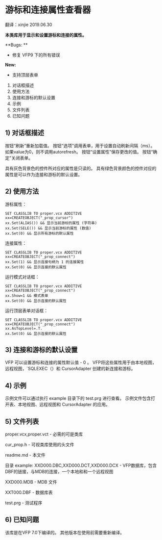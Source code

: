 # 游标和连接属性查看器

翻译：xinjie    2019.06.30

**本类库用于显示和设置游标和连接的属性。**

**Bugs: **
- 修复 VFP9 下的所有错误

**New:**
- 支持顶层表单

1) 对话框描述
2) 使用方法
3) 连接和游标的默认设置
4) 示例
5) 文件列表
6) 已知问题

## 1) 对话框描述
按钮“刷新”重新加载值。
按钮“选项”调用表单，用于设置自动刷新间隔（ms）。 如果value为0，则不调用autorefresh。
按钮“设置属性”保存更改的值。
按钮“确定”关闭表单。

具有灰色背景色的控件所对应的属性是只读的。
具有绿色背景颜色的控件对应的属性是可以作为连接和游标的默认设置。


## 2) 使用方法
游标属性：
```foxpro
SET CLASSLIB TO proper.vcx ADDITIVE
xx=CREATEOBJECT("_prop_cursor")
xx.Set(ALIAS()) && 显示当前游标的属性 (字符串)
xx.Set(SELE()) && 显示当前游标的属性 (数值)
xx.Set(0) && 显示所有游标的默认属性
```

连接属性：
```foxpro
SET CLASSLIB TO proper.vcx ADDITIVE
xx=CREATEOBJECT("_prop_connect")
xx.Set(1) && 显示连接句柄为 1 的连接属性
xx.Set(0) && 显示连接的默认属性 
```

运行模式对话框：
```foxpro
SET CLASSLIB TO proper.vcx ADDITIVE
xx=CREATEOBJECT("_prop_connect")
xx.Show=1 && 模式表单
xx.Set(0) && 显示连接的默认属性 
```

运行顶层表单对话框：
```foxpro
SET CLASSLIB TO proper.vcx ADDITIVE
xx=CREATEOBJECT("_prop_connect")
xx.AsTopLevel=.T.
xx.Set(0) && 显示连接的默认属性 
```

## 3) 连接和游标的默认设置
VFP 可以设置游标和连接的属性默认值 - 0 。
 VFP将这些属性用于由本地视图，远程视图，`SQLEXEC（）和 CursorAdapter 创建的新连接和游标。


## 4) 示例
 示例文件可以通过执行 example 目录下的 test.prg 进行查看。
 示例文件包含打开表、本地视图、远程视图和 CursorAdapter 的应用。


## 5) 文件列表
proper.vcx,proper.vct - 必需的可是类库

cur_prop.h - 可视类库使用的头文件

readme.md - 本文件


目录 example:
 XXD000.DBC,XXD000.DCT,XXD000.DCX - VFP数据库，包含DBF的链接，与MDB的连接，一个本地和和一个远程视图
 
 XXD000.MDB - MDB 文件
 
 XXT000.DBF - 数据库表
 
 test.prg - 测试程序


## 6) 已知问题
该库是在VFP 7.0下编译的。 其他版本在使用前需要重新编译。

